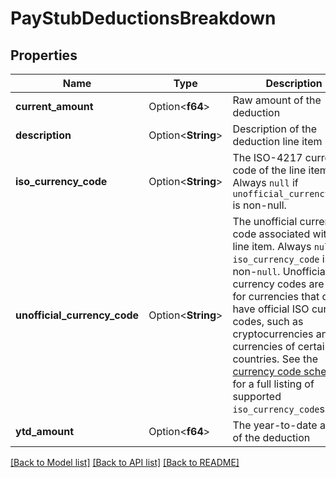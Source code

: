 # PayStubDeductionsBreakdown

## Properties

Name | Type | Description | Notes
------------ | ------------- | ------------- | -------------
**current_amount** | Option<**f64**> | Raw amount of the deduction | 
**description** | Option<**String**> | Description of the deduction line item | 
**iso_currency_code** | Option<**String**> | The ISO-4217 currency code of the line item. Always `null` if `unofficial_currency_code` is non-null. | 
**unofficial_currency_code** | Option<**String**> | The unofficial currency code associated with the line item. Always `null` if `iso_currency_code` is non-`null`. Unofficial currency codes are used for currencies that do not have official ISO currency codes, such as cryptocurrencies and the currencies of certain countries.  See the [currency code schema](https://plaid.com/docs/api/accounts#currency-code-schema) for a full listing of supported `iso_currency_code`s. | 
**ytd_amount** | Option<**f64**> | The year-to-date amount of the deduction | 

[[Back to Model list]](../README.md#documentation-for-models) [[Back to API list]](../README.md#documentation-for-api-endpoints) [[Back to README]](../README.md)


